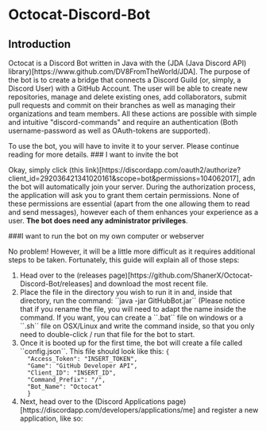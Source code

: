 # Octocat-Discord-Bot
## Introduction
<p>Octocat is a Discord Bot written in Java with the (JDA (Java Discord API) library)[https://www.github.com/DV8FromTheWorld/JDA]. The purpose of the bot is to create a bridge that connects a Discord Guild (or, simply, a Discord User) with a GitHub Account. The user will be able to create new repositories, manage and delete existing ones, add collaborators, submit pull requests and commit on their branches as well as managing their organizations and team members. All these actions are possible with simple and intuitive "discord-commands" and require an authentication (Both username-password as well as OAuth-tokens are supported).</p>
<p>To use the bot, you will have to invite it to your server. Please continue reading for more details.
### I want to invite the bot
<p>Okay, simply click (this link)[https://discordapp.com/oauth2/authorize?client_id=292036421341020161&scope=bot&permissions=104062017], adn the bot will automatically join your server. During the authorization process, the application will ask you to grant them certain permissions. None of these permissions are essential (apart from the one allowing them to read and send messages), however each of them enhances your experience as a user. <b>The bot does need any administrator privileges</b>.</p>
###I want to run the bot on my own computer or webserver
<p>No problem! However, it will be a little more difficult as it requires additional steps to be taken. Fortunately, this guide will explain all of those steps:</p>
<ol>
<li>Head over to the (releases page)[https://github.com/ShanerX/Octocat-Discord-Bot/releases] and download the most recent file.</li>
<li>Place the file in the directory you wish to run it in and, inside that directory, run the command: ``java -jar GitHubBot.jar`` (Please notice that if you rename the file, you will need to adapt the name inside the command. If you want, you can create a ``.bat`` file on windows or a ``.sh`` file on OSX/Linux and write the command inside, so that you only need to double-click / run that file for the bot to start.</li>
<li>Once it is booted up for the first time, the bot will create a file called ``config.json``. This file should look like this:
<code>{
  "Access_Token": "INSERT_TOKEN",
  "Game": "GitHub Developer API",
  "Client_ID": "INSERT_ID",
  "Command_Prefix": "/",
  "Bot_Name": "Octocat"
  }</code></li>
  <li>Next, head over to the (Discord Applications page)[https://discordapp.com/developers/applications/me] and register a new application, like so:
